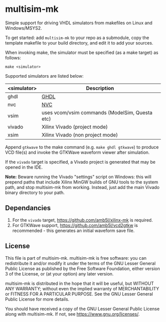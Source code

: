 # multisim-mk

Simple support for driving VHDL simulators from makefiles on Linux and Windows/MSYS2.

To get started: add `multisim-mk` to your repo as a submodule, copy the template makefile to your build directory, and edit it to add your sources.

When invoking make, the simulator must be specified (as a make target) as follows:

    make <simulator>

Supported simulators are listed below:

| \<simulator\> | Description                                    |
|---------------|------------------------------------------------|
| ghdl          | [GHDL](https://ghdl.free.fr/)                  |
| nvc           | [NVC](https://www.nickg.me.uk/nvc/)            |
| vsim          | uses vcom/vsim commands (ModelSim, Questa etc) |
| vivado        | Xilinx Vivado (project mode)                   |
| xsim          | Xilinx Vivado (non project mode)               |

Append `gtkwave` to the make command (e.g. `make ghdl gtkwave`) to produce VCD file(s) and invoke the GTKWave waveform viewer after simulation.

If the `vivado` target is specified, a Vivado project is generated that may be opened in the IDE.

**Note:** Beware running the Vivado "settings" script on Windows: this will prepend paths that include Xilinx MinGW builds of GNU tools to the system path, and stop multisim-mk from working. Instead, just add the main Vivado binary directory to your path.

## Dependancies

1) For the `vivado` target, https://github.com/amb5l/xilinx-mk is required.
3) For GTKWave support, https://github.com/amb5l/vcd2gtkw is recommended - this generates an initial waveform save file.

## License

This file is part of multisim-mk. multisim-mk is free software: you can redistribute it and/or modify it under the terms of the GNU Lesser General Public License as published by the Free Software Foundation, either version 3 of the License, or (at your option) any later version.

multisim-mk is distributed in the hope that it will be useful, but WITHOUT ANY WARRANTY; without even the implied warranty of MERCHANTABILITY or FITNESS FOR A PARTICULAR PURPOSE. See the GNU Lesser General Public License for more details.

You should have received a copy of the GNU Lesser General Public License along with multisim-mk. If not, see https://www.gnu.org/licenses/.

